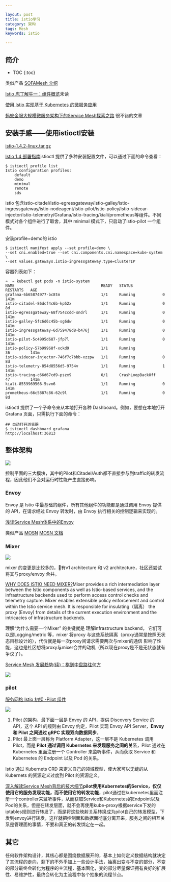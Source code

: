 ```yaml
---

layout: post
title: istio学习
category: 架构
tags: Mesh
keywords: istio

---
```


## 简介

* TOC
{:toc}

类似产品 [SOFAMesh 介绍](https://www.sofastack.tech/projects/sofa-mesh/overview/)

[Istio 庖丁解牛一：组件概览](https://www.servicemesher.com/blog/istio-analysis-1/)未读

[使用 Istio 实现基于 Kubernetes 的微服务应用](https://www.ibm.com/developerworks/cn/cloud/library/cl-lo-implementing-kubernetes-microservice-using-istio/index.html)

[蚂蚁金服大规模微服务架构下的Service Mesh探索之路](https://www.servicemesher.com/blog/the-way-to-service-mesh-in-ant-financial/) 很不错的文章 

## 安装手感——使用istioctl安装

[istio-1.4.2-linux.tar.gz](https://github.com/istio/istio/releases/download/1.4.2/istio-1.4.2-linux.tar.gz)

[Istio 1.4 部署指南](https://juejin.im/post/5e0062ae6fb9a0163a483ea5)istioctl 提供了多种安装配置文件，可以通过下面的命令查看：

    $ istioctl profile list
    Istio configuration profiles:
        default
        demo
        minimal
        remote
        sds

istio 包含istio-citadel/istio-egressgateway/istio-galley/istio-ingressgateway/istio-nodeagent/istio-pilot/istio-policy/istio-sidecar-injector/istio-telemetry/Grafana/istio-tracing/kiali/prometheus等组件。不同模式对各个组件进行了取舍，其中 minimal 模式下，只启动了istio-pilot 一个组件。

安装profile=demo的 istio

    $ istioctl manifest apply --set profile=demo \
    --set cni.enabled=true --set cni.components.cni.namespace=kube-system \
    --set values.gateways.istio-ingressgateway.type=ClusterIP

容器列表如下：

    ➜  ~ kubectl get pods -n istio-system
    NAME                                      READY   STATUS             RESTARTS   AGE
    grafana-6b65874977-bc8tm                  1/1     Running            0          141m
    istio-citadel-86dcf4c6b-kp52x             1/1     Running            0          8d
    istio-egressgateway-68f754ccdd-sndrl      1/1     Running            0          141m
    istio-galley-5fc6d6c45b-sg6dw             1/1     Running            0          141m
    istio-ingressgateway-6d759478d8-b476j     1/1     Running            0          141m
    istio-pilot-5c4995d687-jfp7l              1/1     Running            0          141m
    istio-policy-57b99968f-xckd9              1/1     Running            36         141m
    istio-sidecar-injector-746f7c7bbb-xzzpw   1/1     Running            0          8d
    istio-telemetry-854d8556d5-9754v          1/1     Running            1          141m
    istio-tracing-c66d67cd9-pszx9             0/1     CrashLoopBackOff   47         141m
    kiali-8559969566-5svn6                    1/1     Running            0          141m
    prometheus-66c5887c86-62c9l               1/1     Running            0          8d

istioctl 提供了一个子命令来从本地打开各种 Dashboard。例如，要想在本地打开 Grafana 页面，只需执行下面的命令：

    ## 自动打开浏览器
    $ istioctl dashboard grafana
    http://localhost:36813


## 整体架构

![](/public/upload/practice/istio.jpg)

控制平面的三大模块，其中的Pilot和Citadel/Auth都不直接参与到traffic的转发流程，因此他们不会对运行时性能产生直接影响。

### Envoy

Envoy 是 Istio 中最基础的组件，所有其他组件的功能都是通过调用 Envoy 提供的 API，在请求经过 Envoy 转发时，由 Envoy 执行相关的控制逻辑来实现的。

[浅谈Service Mesh体系中的Envoy](https://yq.aliyun.com/articles/606655)

类似产品 [MOSN](https://github.com/sofastack/sofa-mosn) [MOSN 文档](https://github.com/sofastack/sofa-mosn)

### Mixer

![](/public/upload/practice/istio_mixer.svg)

mixer 的变更是比较多的，有v1 architecture 和 v2 architecture，社区还尝试将其与proxy/envoy 合并。

[WHY DOES ISTIO NEED MIXER?](https://istio.io/faq/mixer/#why-mixer)Mixer provides a rich intermediation layer between the Istio components as well as Istio-based services, and the infrastructure backends used to perform access control checks and telemetry capture. Mixer enables extensible policy enforcement and control within the Istio service mesh. It is responsible for insulating（隔离） the proxy (Envoy) from details of the current execution environment and the intricacies of infrastructure backends. 

理解“为什么需要一个Mixer” 的关键就是 理解infrastructure backend， 它们可以是Logging/metric 等，mixer 将proxy 与这些系统隔离（proxy通常是按照无状态目标设计的），代价就是每一次proxy间请求需要两次与mixer的通信 影响了性能，这也是社区想将proxy与mixer合并的动机（所以现在proxy是不是无状态就有争议了）。

[Service Mesh 发展趋势(续)：棋到中盘路往何方](https://www.sofastack.tech/blog/service-mesh-development-trend-2/)

![](/public/upload/practice/istio_mixer_evolution.png)

### pilot

[服务网格 Istio 初探 -Pilot 组件](https://www.infoq.cn/article/T9wjTI2rPegB0uafUKeR)

![](/public/upload/practice/istio_pilot_detail.png)

1. Pilot 的架构，最下面一层是 Envoy 的 API，提供 Discovery Service 的 API，这个 API 的规则由 Envoy 约定，Pilot 实现 Envoy API Server，**Envoy 和 Pilot 之间通过 gRPC 实现双向数据同步**。
2. Pilot 最上面一层称为 Platform Adapter，这一层不是 Kubernetes 调用 Pilot，而是 **Pilot 通过调用 Kubernetes 来发现服务之间的关**系，Pilot 通过在 Kubernetes 里面注册一个 Controller 来监听事件，从而获取 Service 和 Kubernetes 的 Endpoint 以及 Pod 的关系。

Istio 通过 Kubernets CRD 来定义自己的领域模型，使大家可以无缝的从 Kubernets 的资源定义过度到 Pilot 的资源定义。


[深入解读Service Mesh背后的技术细节](https://sq.163yun.com/blog/article/218831472301936640)**pilot使用Kubernetes的Service，仅仅使用它的服务发现功能，而不使用它的转发功能**，pilot通过在kubernetes里面注册一个controller来监听事件，从而获取Service和Kubernetes的Endpoint以及Pod的关系，但是在转发层面，就不会再使用kube-proxy根据service下发的iptables规则进行转发了，而是将这些映射关系转换成为pilot自己的转发模型，下发到envoy进行转发，这样就把控制面和数据面彻底分离开来，服务之间的相互关系是管理面的事情，不要和真正的转发绑定在一起。

## 其它

任何软件架构设计，其核心都是围绕数据展开的，基本上如何定义数据结构就决定了其流程的走向，剩下的不外乎加上一些设计手法，抽离出变与不变的部分，不变的部分最终会转化为程序的主流程，基本固化，变的部分尽量保证拥有良好的扩展性、易维护性，最终会转化为主流程中各个抽象的流程节点。

